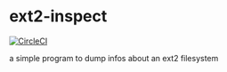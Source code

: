 # ext2-inspect 
[![CircleCI](https://circleci.com/gh/sauercrowd/ext2-inspect.svg?style=svg)](https://circleci.com/gh/sauercrowd/ext2-inspect)

a simple program to dump infos about an ext2 filesystem
